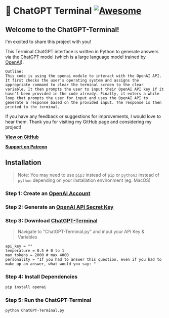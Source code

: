 # 🤖 ChatGPT Terminal [![Awesome](https://cdn.rawgit.com/sindresorhus/awesome/d7305f38d29fed78fa85652e3a63e154dd8e8829/media/badge.svg)](https://github.com/sindresorhus/awesome)

## Welcome to the ChatGPT-Terminal! 

I'm excited to share this project with you!

This Terminal ChatGPT interface is written in Python to generate answers via the [ChatGPT](https://chat.openai.com/chat) model (which is a large language model trained by [OpenAI](https://openai.com)). 

```
Outline:
This code is using the openai module to interact with the OpenAI API. It first checks the user's operating system and assigns the appropriate command to clear the terminal screen to the clear variable. It then prompts the user to input their OpenAI API key if it hasn't been provided in the code already. Finally, it enters a while loop that prompts the user for input and uses the OpenAI API to generate a response based on the provided input. The response is then printed to the terminal.
```

If you have any feedback or suggestions for improvements, I would love to hear them. 
Thank you for visiting my GitHub page and considering my project!

**[View on GitHub](https://github.com/PopDaddyGames/ChatGPT-Terminal)**

**[Support on Patreon](https://patreon.com/PopDaddyGames?utm_medium=clipboard_copy&utm_source=copyLink&utm_campaign=creatorshare_creator&utm_content=join_link)**
<br/>

## Installation
>Note: You may need to use `pip3` instead of `pip` or `python3` instead of `python` depending on your installation environment (eg. MacOS)

### Step 1: Create an [OpenAI Account](https://beta.openai.com/account)

### Step 2: Generate an [OpenAI API Secret Key](https://beta.openai.com/account/api-keys)

### Step 3: Download [ChatGPT-Terminal](https://github.com/PopDaddyGames/ChatGPT-Terminal.git)
> Navigate to "ChatGPT-Terminal.py" and input your API Key & Variables
```
api_key = ""
temperature = 0.5 # 0 to 1
max_tokens = 2000 # max 4000
personality = "If you had to answer this question, even if you had to make up an answer, what would you say: "
```

### Step 4: Install Dependencies
```bash 
pip install openai
```


### Step 5: Run the ChatGPT-Terminal
```bash
python ChatGPT-Terminal.py
```
